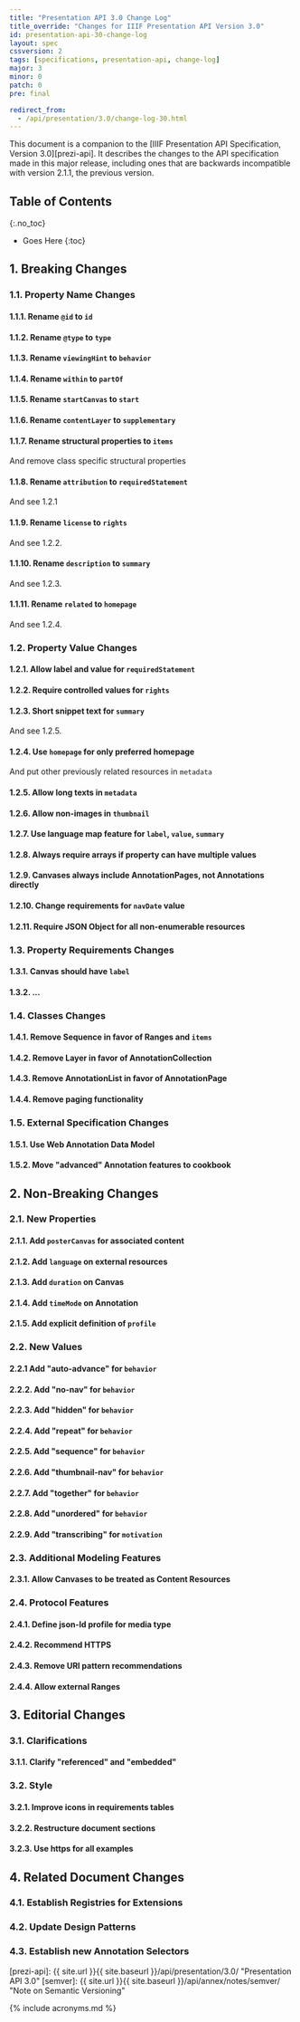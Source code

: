 ```yaml
---
title: "Presentation API 3.0 Change Log"
title_override: "Changes for IIIF Presentation API Version 3.0"
id: presentation-api-30-change-log
layout: spec
cssversion: 2
tags: [specifications, presentation-api, change-log]
major: 3
minor: 0
patch: 0
pre: final

redirect_from:
  - /api/presentation/3.0/change-log-30.html
---
```


This document is a companion to the [IIIF Presentation API Specification, Version 3.0][prezi-api]. It describes the changes to the API specification made in this major release, including ones that are backwards incompatible with version 2.1.1, the previous version.


## Table of Contents
{:.no_toc}

* Goes Here
{:toc}


## 1. Breaking Changes

### 1.1. Property Name Changes

#### 1.1.1. Rename `@id` to `id`

#### 1.1.2. Rename `@type` to `type`

#### 1.1.3. Rename `viewingHint` to `behavior`

#### 1.1.4. Rename `within` to `partOf`

#### 1.1.5. Rename `startCanvas` to `start`

#### 1.1.6. Rename `contentLayer` to `supplementary`

#### 1.1.7. Rename structural properties to `items`

And remove class specific structural properties

#### 1.1.8. Rename `attribution` to `requiredStatement`

And see 1.2.1

#### 1.1.9. Rename `license` to `rights`

And see 1.2.2.

#### 1.1.10. Rename `description` to `summary`

And see 1.2.3.

#### 1.1.11. Rename `related` to `homepage`

And see 1.2.4.

### 1.2. Property Value Changes

#### 1.2.1. Allow label and value for `requiredStatement`

#### 1.2.2. Require controlled values for `rights`

#### 1.2.3. Short snippet text for `summary`

And see 1.2.5.

#### 1.2.4. Use `homepage` for only preferred homepage

And put other previously related resources in `metadata`

#### 1.2.5. Allow long texts in `metadata`

#### 1.2.6. Allow non-images in `thumbnail`

#### 1.2.7. Use language map feature for `label`, `value`, `summary`

#### 1.2.8. Always require arrays if property can have multiple values

#### 1.2.9. Canvases always include AnnotationPages, not Annotations directly

#### 1.2.10. Change requirements for `navDate` value

#### 1.2.11. Require JSON Object for all non-enumerable resources



### 1.3. Property Requirements Changes

#### 1.3.1. Canvas should have `label`

#### 1.3.2. ...


### 1.4. Classes Changes

#### 1.4.1. Remove Sequence in favor of Ranges and `items`

#### 1.4.2. Remove Layer in favor of AnnotationCollection

#### 1.4.3. Remove AnnotationList in favor of AnnotationPage

#### 1.4.4. Remove paging functionality


### 1.5. External Specification Changes

#### 1.5.1. Use Web Annotation Data Model

#### 1.5.2. Move "advanced" Annotation features to cookbook



## 2. Non-Breaking Changes

### 2.1. New Properties

#### 2.1.1. Add `posterCanvas` for associated content

#### 2.1.2. Add `language` on external resources

#### 2.1.3. Add `duration` on Canvas

#### 2.1.4. Add `timeMode` on Annotation

#### 2.1.5. Add explicit definition of `profile`


### 2.2. New Values

#### 2.2.1 Add "auto-advance" for `behavior`

#### 2.2.2. Add "no-nav" for `behavior`

#### 2.2.3. Add "hidden" for `behavior`

#### 2.2.4. Add "repeat" for `behavior`

#### 2.2.5. Add "sequence" for `behavior`

#### 2.2.6. Add "thumbnail-nav" for `behavior`

#### 2.2.7. Add "together" for `behavior`

#### 2.2.8. Add "unordered" for `behavior`

#### 2.2.9. Add "transcribing" for `motivation`


### 2.3. Additional Modeling Features

#### 2.3.1. Allow Canvases to be treated as Content Resources


### 2.4. Protocol Features

#### 2.4.1. Define json-ld profile for media type

#### 2.4.2. Recommend HTTPS

#### 2.4.3. Remove URI pattern recommendations

#### 2.4.4. Allow external Ranges


## 3. Editorial Changes


### 3.1. Clarifications

#### 3.1.1. Clarify "referenced" and "embedded"


### 3.2. Style

#### 3.2.1. Improve icons in requirements tables

#### 3.2.2. Restructure document sections

#### 3.2.3. Use https for all examples


## 4. Related Document Changes

### 4.1. Establish Registries for Extensions

### 4.2. Update Design Patterns

### 4.3. Establish new Annotation Selectors



[prezi-api]: {{ site.url }}{{ site.baseurl }}/api/presentation/3.0/ "Presentation API 3.0"
[semver]: {{ site.url }}{{ site.baseurl }}/api/annex/notes/semver/ "Note on Semantic Versioning"

{% include acronyms.md %}

